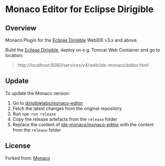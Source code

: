 # Monaco Editor for Eclipse Dirigible

## Overview

Monaco Plugin for the [Eclipse Dirigible](https://github.com/eclipse/dirigible) WebIDE v3.x and above.

Build the [Eclipse Dirigible](https://github.com/eclipse/dirigible), deploy on e.g. Tomcat Web Container and go to location:

> http://localhost:8080/services/v4/web/ide-monaco/editor.html

## Update

To update the Monaco version:
1. Go to [dirigiblelabs/monaco-editor](https://github.com/dirigiblelabs/monaco-editor)
1. Fetch the latest changes from the original repository
1. Run ``npm run release``
1. Copy the release artefacts from the ``release`` folder
1. Replace the content of [ide-monaco/monaco-editor](https://github.com/dirigiblelabs/ide-monaco/tree/master/ide-monaco/monaco-editor) with the content from the ``release`` folder

## License

Forked from: [Monaco](https://github.com/Microsoft/monaco-editor)
